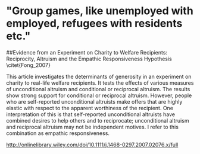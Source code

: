 # "Group games, like unemployed with employed, refugees with residents etc."

##Evidence from an Experiment on Charity to Welfare Recipients: Reciprocity, Altruism and the Empathic Responsiveness Hypothesis \citet{Fong_2007}


This article investigates the determinants of generosity in an experiment on charity to real-life welfare recipients. It tests the effects of various measures of unconditional altruism and conditional or reciprocal altruism. The results show strong support for conditional or reciprocal altruism. However, people who are self-reported unconditional altruists make offers that are highly elastic with respect to the apparent worthiness of the recipient. One interpretation of this is that self-reported unconditional altruists have combined desires to help others and to reciprocate; unconditional altruism and reciprocal altruism may not be independent motives. I refer to this combination as empathic responsiveness.

http://onlinelibrary.wiley.com/doi/10.1111/j.1468-0297.2007.02076.x/full